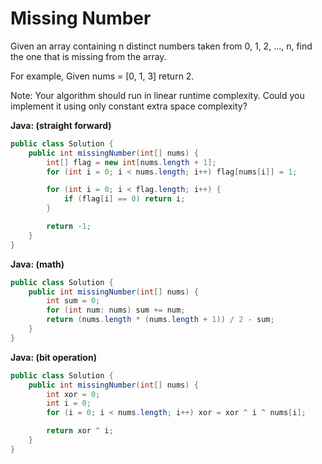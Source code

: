 # Missing Number

Given an array containing n distinct numbers taken from 0, 1, 2, ..., n, find the one that is missing from the array.

For example,
Given nums = [0, 1, 3] return 2.

Note:
Your algorithm should run in linear runtime complexity. Could you implement it using only constant extra space complexity?

**Java: (straight forward)**
```java
public class Solution {
    public int missingNumber(int[] nums) {
        int[] flag = new int[nums.length + 1];
        for (int i = 0; i < nums.length; i++) flag[nums[i]] = 1;

        for (int i = 0; i < flag.length; i++) {
            if (flag[i] == 0) return i;
        }

        return -1;
    }
}
```

**Java: (math)**
```java
public class Solution {
    public int missingNumber(int[] nums) {
        int sum = 0;
        for (int num: nums) sum += num;
        return (nums.length * (nums.length + 1)) / 2 - sum;
    }
}
```

**Java: (bit operation)**
```java
public class Solution {
    public int missingNumber(int[] nums) {
        int xor = 0;
        int i = 0;
        for (i = 0; i < nums.length; i++) xor = xor ^ i ^ nums[i];

        return xor ^ i;
    }
}
```
